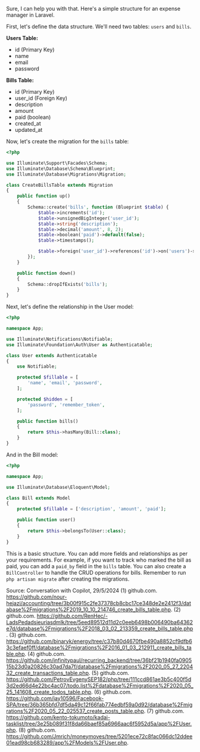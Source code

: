 Sure, I can help you with that. Here's a simple structure for an expense manager in Laravel. 

First, let's define the data structure. We'll need two tables: `users` and `bills`.

**Users Table:**
- id (Primary Key)
- name
- email
- password

**Bills Table:**
- id (Primary Key)
- user_id (Foreign Key)
- description
- amount
- paid (boolean)
- created_at
- updated_at

Now, let's create the migration for the `bills` table:

```php
<?php

use Illuminate\Support\Facades\Schema;
use Illuminate\Database\Schema\Blueprint;
use Illuminate\Database\Migrations\Migration;

class CreateBillsTable extends Migration
{
    public function up()
    {
        Schema::create('bills', function (Blueprint $table) {
            $table->increments('id');
            $table->unsignedBigInteger('user_id');
            $table->string('description');
            $table->decimal('amount', 8, 2);
            $table->boolean('paid')->default(false);
            $table->timestamps();

            $table->foreign('user_id')->references('id')->on('users')->onDelete('cascade');
        });
    }

    public function down()
    {
        Schema::dropIfExists('bills');
    }
}
```

Next, let's define the relationship in the User model:

```php
<?php

namespace App;

use Illuminate\Notifications\Notifiable;
use Illuminate\Foundation\Auth\User as Authenticatable;

class User extends Authenticatable
{
    use Notifiable;

    protected $fillable = [
        'name', 'email', 'password',
    ];

    protected $hidden = [
        'password', 'remember_token',
    ];

    public function bills()
    {
        return $this->hasMany(Bill::class);
    }
}
```

And in the Bill model:

```php
<?php

namespace App;

use Illuminate\Database\Eloquent\Model;

class Bill extends Model
{
    protected $fillable = ['description', 'amount', 'paid'];

    public function user()
    {
        return $this->belongsTo(User::class);
    }
}
```

This is a basic structure. You can add more fields and relationships as per your requirements. For example, if you want to track who marked the bill as paid, you can add a `paid_by` field in the `bills` table. You can also create a `BillController` to handle the CRUD operations for bills. Remember to run `php artisan migrate` after creating the migrations.

Source: Conversation with Copilot, 29/5/2024
(1) github.com. https://github.com/nour-hejazi/accounting/tree/3b00f915c2fe37378cb8cbc17ce348de2e2412f3/database%2Fmigrations%2F2019_10_10_214746_create_bills_table.php.
(2) github.com. https://github.com/RenHec/-LadsPedadsieuriasdmlk/tree/5eed89512d11d2c0eeb6498b006490ba64362e7d/database%2Fmigrations%2F2018_03_02_213359_create_bills_table.php.
(3) github.com. https://github.com/binaryk/energy/tree/c37b80d4670fbe490a8852cf9dfb63c3efaef0ff/database%2Fmigrations%2F2016_01_03_212911_create_bills_table.php.
(4) github.com. https://github.com/infinitypaul/recurring_backend/tree/36bf21b1940fa090515b23d0a20826c30ad7da7f/database%2Fmigrations%2F2020_05_27_220432_create_transactions_table.php.
(5) github.com. https://github.com/PetrovEvgenySEP182/php/tree/111ccd861ae3b5c400f5d3d2ed66d4e22bc4ac07/todo.list%2Fdatabase%2Fmigrations%2F2020_05_25_141608_create_todos_table.php.
(6) github.com. https://github.com/jay10596/Facebook-SPA/tree/36b365bfd7df5da49c12f66fab774edbf59a0d92/database%2Fmigrations%2F2020_05_22_025537_create_posts_table.php.
(7) github.com. https://github.com/kento-tokumoto/kadai-tasklist/tree/3e25b089f31f8da66baef85a6966aac6f5952d5a/app%2FUser.php.
(8) github.com. https://github.com/Jmrich/moneymoves/tree/5201ece72c8fac066dc12ddee01ead98cb683289/app%2FModels%2FUser.php.

